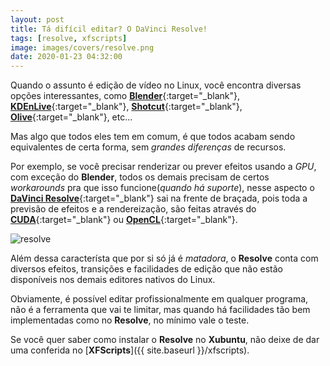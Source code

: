 ```yaml
---
layout: post
title: Tá difícil editar? O DaVinci Resolve!
tags: [resolve, xfscripts]
image: images/covers/resolve.png
date: 2020-01-23 04:32:00
---
```


Quando o assunto é edição de vídeo no Linux, você encontra diversas opções interessantes, como [**Blender**](https://www.blender.org){:target="_blank"}, [**KDEnLive**](https://kdenlive.org/en/){:target="_blank"}, [**Shotcut**](https://kdenlive.org/en/){:target="_blank"}, [**Olive**](https://www.olivevideoeditor.org/){:target="_blank"}, etc...

Mas algo que todos eles tem em comum, é que todos acabam sendo equivalentes de certa forma, sem _grandes diferenças_ de recursos.

Por exemplo, se você precisar renderizar ou prever efeitos usando a _GPU_, com exceção do **Blender**, todos os demais precisam de certos _workarounds_ pra que isso funcione(_quando há suporte_), nesse aspecto o [**DaVinci Resolve**](https://www.blackmagicdesign.com/products/davinciresolve/){:target="_blank"} sai na frente de braçada, pois toda a previsão de efeitos e a rendereização, são feitas através do [**CUDA**](https://pt.wikipedia.org/wiki/CUDA){:target="_blank"} ou [**OpenCL**](https://pt.wikipedia.org/wiki/OpenCL){:target="_blank"}.

![resolve](https://rauldipeas.github.io/xfscripts/images/resolve.png)

Além dessa característa que por si só já é _matadora_, o **Resolve** conta com diversos efeitos, transições e facilidades de edição que não estão disponíveis nos demais editores nativos do Linux.

Obviamente, é possível editar profissionalmente em qualquer programa, não é a ferramenta que vai te limitar, mas quando há facilidades tão bem implementadas como no **Resolve**, no mínimo vale o teste.

Se você quer saber como instalar o **Resolve** no **Xubuntu**, não deixe de dar uma conferida no [**XFScripts**]({{ site.baseurl }}/xfscripts).